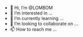- 👋 Hi, I’m @LOMBOM
- 👀 I’m interested in ...
- 🌱 I’m currently learning ...
- 💞️ I’m looking to collaborate on ...
- 📫 How to reach me ...

<!---
LOMBOM/LOMBOM is a ✨ special ✨ repository because its `README.md` (this file) appears on your GitHub profile.
You can click the Preview link to take a look at your changes.
--->

